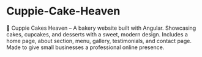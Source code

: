 # Cuppie-Cake-Heaven
🍰 Cuppie Cakes Heaven – A bakery website built with Angular.  Showcasing cakes, cupcakes, and desserts with a sweet, modern design.  Includes a home page, about section, menu, gallery, testimonials, and contact page.  Made to give small businesses a professional online presence. 
